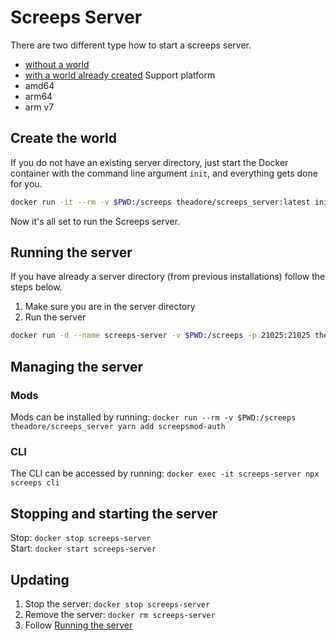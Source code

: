 # Screeps Server

There are two different type how to start a screeps server.
* [without a world](#create-the-world)
* [with a world already created](#running-the-server)
Support platform
* amd64
* arm64
* arm v7

## Create the world
If you do not have an existing server directory, just start the Docker container with the command line argument `init`, and everything gets done for you.

```bash
docker run -it --rm -v $PWD:/screeps theadore/screeps_server:latest init
```
Now it's all set to run the Screeps server.

## Running the server
If you have already a server directory (from previous installations) follow the steps below.

1. Make sure you are in the server directory
2. Run the server
```bash
docker run -d --name screeps-server -v $PWD:/screeps -p 21025:21025 theadore/screeps_server
```

## Managing the server


### Mods
Mods can be installed by running:
```docker run --rm -v $PWD:/screeps theadore/screeps_server yarn add screepsmod-auth```

### CLI
The CLI can be accessed by running:
```docker exec -it screeps-server npx screeps cli```

## Stopping and starting the server
Stop:
```docker stop screeps-server```  
Start:
```docker start screeps-server```

## Updating

1. Stop the server:
  ```docker stop screeps-server```
2. Remove the server:
  ```docker rm screeps-server```
3. Follow [Running the server](#running-the-server)

